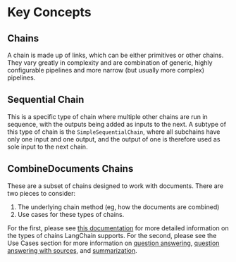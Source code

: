 # Key Concepts

## Chains
A chain is made up of links, which can be either primitives or other chains. 
They vary greatly in complexity and are combination of generic, highly configurable pipelines and more narrow (but usually more complex) pipelines.

## Sequential Chain
This is a specific type of chain where multiple other chains are run in sequence, with the outputs being added as inputs
to the next. A subtype of this type of chain is the `SimpleSequentialChain`, where all subchains have only one input and one output,
and the output of one is therefore used as sole input to the next chain.

## CombineDocuments Chains
These are a subset of chains designed to work with documents. There are two pieces to consider:

1. The underlying chain method (eg, how the documents are combined)
2. Use cases for these types of chains.

For the first, please see [this documentation](combine_docs.md) for more detailed information on the types of chains LangChain supports.
For the second, please see the Use Cases section for more information on [question answering](/use_cases/question_answering.md), 
[question answering with sources](/use_cases/qa_with_sources.md), and [summarization](/use_cases/summarization.md).

